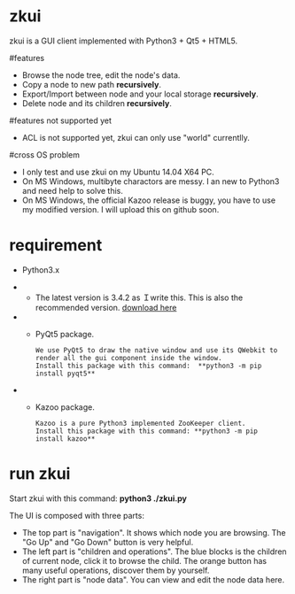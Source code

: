 # zkui
zkui is a GUI client implemented with Python3 + Qt5 + HTML5.

#features
* Browse the node tree, edit the node's data.
* Copy a node to new path **recursively**.
* Export/Import between node and your local storage **recursively**.
* Delete node and its children  **recursively**.

#features not supported yet
* ACL is not supported yet, zkui can only use "world" currentlly.

#cross OS problem
* I only test and use zkui on my Ubuntu 14.04 X64 PC.
* On MS Windows, multibyte charactors are messy. I an new to Python3 and need help to solve this.
* On MS Windows, the official Kazoo release is buggy, you have to use my modified version. I will upload this on github soon.

# requirement

* Python3.x

* * The latest version is 3.4.2 as Ｉwrite this. This is also the recommended version. [download here](http://http://python.org/)

* * PyQt5 package. 

        We use PyQt5 to draw the native window and use its QWebkit to render all the gui component inside the window. 
        Install this package with this command:  **python3 -m pip install pyqt5**
        
* * Kazoo package.

        Kazoo is a pure Python3 implemented ZooKeeper client.
        Install this package with this command: **python3 -m pip install kazoo**

# run zkui
Start zkui with this command:  **python3 ./zkui.py**

The UI is composed with three parts:

* The top part is "navigation". It shows which node you are browsing. The "Go Up" and "Go Down" button is very helpful.
* The left part is "children and operations".  The blue blocks is the children of current node, click it to browse the child. The orange button has many useful operations, discover them by yourself.
* The right part is "node data". You can view and edit the node data here.
